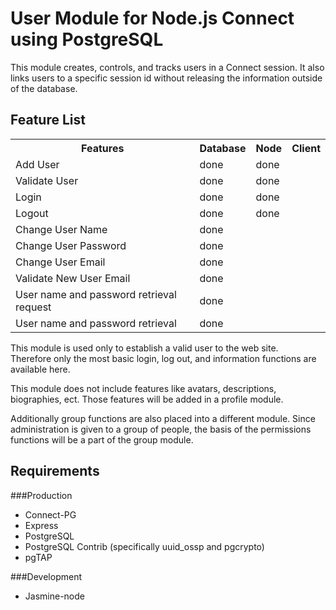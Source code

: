# User Module for Node.js Connect using PostgreSQL

This module creates, controls, and tracks users in a Connect
session.  It also links users to a specific session id without
releasing the information outside of the database.  

## Feature List

<table>
	<tr>
		<th>Features</th>
		<th>Database</th>
		<th>Node</th>
		<th>Client</th>
	</tr>
	<tr>
		<td>Add User</td>
		<td>done</td>
		<td>done</td>
	</tr>
	<tr>
		<td>Validate User</td>
		<td>done</td>
		<td>done</td>
	</tr>
	<tr>
		<td>Login</td>
		<td>done</td>
		<td>done</td>
	</tr>
	<tr>
		<td>Logout</td>
		<td>done</td>
		<td>done</td>
	</tr>
	<tr>
		<td>Change User Name</td>
		<td>done</td>
	</tr>
	<tr>
		<td>Change User Password</td>
		<td>done</td>
	</tr>
	<tr> 
		<td>Change User Email</td>
		<td>done</td>
	</tr>
		<td>Validate New User Email</td>
		<td>done</td>
	<tr>
		<td>User name and password retrieval request</td>
		<td>done</td>
	</tr>
	<tr>
		<td>User name and password retrieval</td>
		<td>done</td>
	</tr>
</table>

This module is used only to establish a valid user to the web site.  
Therefore only the most basic login, log out, and information functions 
are available here.

This module does not include features like avatars, descriptions, 
biographies, ect.  Those features will be added in a profile module.  

Additionally group functions are also placed into a different 
module.  Since administration is given to a group of people, 
the basis of the permissions functions will be a part of the group
module.  

## Requirements
###Production
* Connect-PG
* Express
* PostgreSQL
* PostgreSQL Contrib (specifically uuid_ossp and pgcrypto)
* pgTAP

###Development
* Jasmine-node
